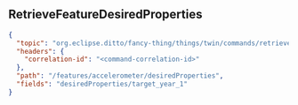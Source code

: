 ## RetrieveFeatureDesiredProperties

```json
{
  "topic": "org.eclipse.ditto/fancy-thing/things/twin/commands/retrieve",
  "headers": {
    "correlation-id": "<command-correlation-id>"
  },
  "path": "/features/accelerometer/desiredProperties",
  "fields": "desiredProperties/target_year_1"
}
```